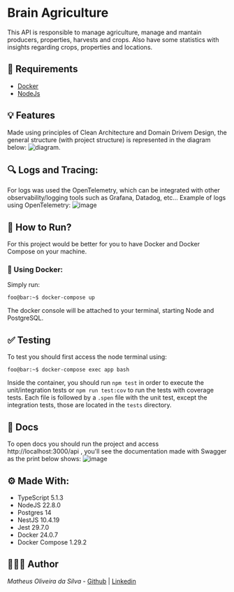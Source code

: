 # Brain Agriculture
This API is responsible to manage agriculture, manage and mantain producers, properties, harvests and crops. Also have some statistics with insights regarding crops, properties and locations.

## 📝 Requirements

- [Docker](https://www.docker.com/get-started/)
- [NodeJs](https://nodejs.org/en/download/current)


## 💡 Features
Made using principles of Clean Architecture and Domain Drivem Design, the general structure (with project structure) is represented in the diagram below:
![diagram](https://github.com/user-attachments/assets/dd2c7779-969a-4bc6-80ef-d4b3579783c7).

## 🔍 Logs and Tracing:
For logs was used the OpenTelemetry, which can be integrated with other observability/logging tools such as Grafana, Datadog, etc... Example of logs using OpenTelemetry:
![image](https://github.com/user-attachments/assets/c8dc918c-c071-48bf-a11a-bad32a0e536f)


## 🚀 How to Run?
For this project would be better for you to have Docker and Docker Compose on your machine.

### 🐋 Using Docker:
Simply run:
```console
foo@bar:~$ docker-compose up
```
The docker console will be attached to your terminal, starting Node and PostgreSQL.

## ✅ Testing
To test you should first access the node terminal using:
```console
foo@bar:~$ docker-compose exec app bash
```

Inside the container, you should run `npm test` in order to execute the unit/integration tests or `npm run test:cov` to run the tests with coverage tests.
Each file is followed by a `.spen` file with the unit test, except the integration tests, those are located in the `tests` directory.

## 📝 Docs
To open docs you should run the project and access http://localhost:3000/api , you'll see the documentation made with Swagger as the print below shows:
![image](https://github.com/user-attachments/assets/d6733b6a-fc1e-4bd9-a67b-f0d8dc92a45c)

## ⚙️ Made With:

- TypeScript 5.1.3
- NodeJS 22.8.0
- Postgres 14
- NestJS 10.4.19
- Jest 29.7.0
- Docker 24.0.7
- Docker Compose 1.29.2

## 🧑🏻‍💻 Author

_Matheus Oliveira da Silva_ - [Github](https://github.com/matheusolivesilva) | [Linkedin](https://www.linkedin.com/in/matheusoliveirasilva/)



